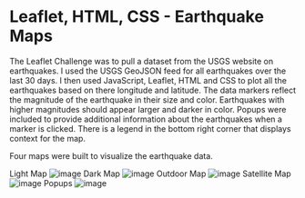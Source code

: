 # Leaflet, HTML, CSS - Earthquake Maps

The Leaflet Challenge was to pull a dataset from the USGS website on earthquakes. I used the USGS GeoJSON feed for all earthquakes over the last 30 days. I then used JavaScript, Leaflet, HTML and CSS to plot all the earthquakes based on there longitude and latitude. The data markers reflect the magnitude of the earthquake in their size and color. Earthquakes with higher magnitudes should appear larger and darker in color. Popups were included to provide additional information about the earthquakes when a marker is clicked. There is a legend in the bottom right corner that displays context for the map. 

Four maps were built to visualize the earthquake data.

Light Map
![image](https://user-images.githubusercontent.com/78496051/127757085-8ef15620-abe9-4477-b95f-a31bb94011c2.png)
Dark Map
![image](https://user-images.githubusercontent.com/78496051/127757102-0a280df4-afb3-49a2-9060-89c580e83762.png)
Outdoor Map
![image](https://user-images.githubusercontent.com/78496051/127757115-747ec072-4138-4327-81c9-b6a31c8778c6.png)
Satellite Map
![image](https://user-images.githubusercontent.com/78496051/127757122-e3b0c936-81f9-4c4e-af18-49046b7749f3.png)
Popups
![image](https://user-images.githubusercontent.com/78496051/127757139-77cb31ec-3ad8-4923-9241-5f0574df2c8b.png)

